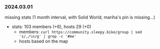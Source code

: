 ### 2024.03.01

missing stats (1 month interval, with Solid World; mariha's pin is missing...)
* stats: 103 members (+6), hosts 29 (+0)
    - members: `curl https://community.sleepy.bike/group | sed 's/,/\n/g' | grep -c '#me'`
    - hosts based on the map
